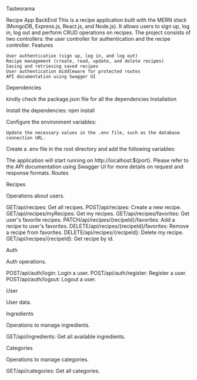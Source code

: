 Tasteorama

Recipe App 
BackEnd
This is a recipe application built with the MERN stack (MongoDB, Express.js, React.js, and Node.js). It allows users to sign up, log in, log out and perform CRUD operations on recipes. The project consists of two controllers: the user controller for authentication and the recipe controller.
Features

    User authentication (sign up, log in, and log out)
    Recipe management (create, read, update, and delete recipes)
    Saving and retrieving saved recipes
    User authentication middleware for protected routes
    API documentation using Swagger UI

Dependencies

kindly check the package.json file for all the dependencies
Installation

Install the dependencies: npm install

Configure the environment variables:

    Update the necessary values in the .env file, such as the database connection URL.

Create a .env file in the root directory and add the following variables:

The application will start running on http://localhost:${port}. Please refer to the API documentation using Swagger UI for more details on request and response formats.
Routes

Recipes

Operations about users.

GET/api/recipes: Get all recipes.
POST/api/recipes: Create a new recipe.
GET/api/recipes/myRecipes: Get my recipes.
GET/api/recipes/favorites: Get user's favorite recipes.
PATCH/api/recipes/{recipeId}/favorites: Add a recipe to user's favorites.
DELETE/api/recipes/{recipeId}/favorites: Remove a recipe from favorites.
DELETE/api/recipes/{recipeId}: Delete my recipe.
GET/api/recipes/{recipeId}: Get recipe by id.

Auth

Auth operations.

POST/api/auth/login: Login a user.
POST/api/auth/register: Register a user.
POST/api/auth/logout: Logout a user.

User

User data.

Ingredients

Operations to manage ingredients.

GET/api/ingredients: Get all available ingredients.

Categories

Operations to manage categories.

GET/api/categories: Get all categories.
